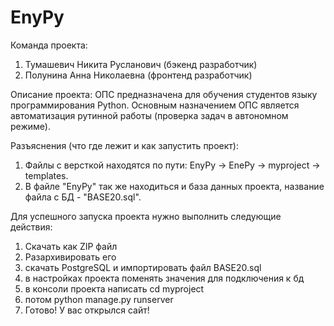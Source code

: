 # EnyPy
Команда проекта:

1.	Тумашевич Никита Русланович (бэкенд разработчик) 
3.	Полунина Анна Николаевна (фронтенд разработчик)

Описание проекта: ОПС предназначена для обучения студентов языку программирования Python. Основным назначением ОПС является автоматизация рутинной работы (проверка задач в автономном режиме).

Разъяснения (что где лежит и как запустить проект):

1.	Файлы с версткой находятся по пути: EnyPy -> EnePy -> myproject -> templates. 
2.	В файле "EnyPy" так же находиться и база данных проекта, название файла с БД - "BASE20.sql".

Для успешного запуска проекта нужно выполнить следующие действия:

1.	Скачать как ZIP файл 
2.	Разархивировать его 
3.	скачать PostgreSQL и импортировать файл BASE20.sql 
4.	в настройках проекта поменять значения для подключения к бд 
5.	в консоли проекта написать cd myproject 
6.	потом python manage.py runserver 
7.	Готово! У вас открылся сайт!
